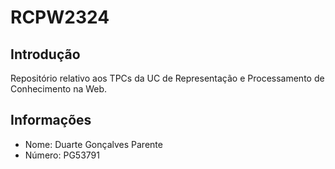# RCPW2324

## Introdução

Repositório relativo aos TPCs da UC de Representação e Processamento de Conhecimento na Web.

## Informações

- Nome: Duarte Gonçalves Parente
- Número: PG53791